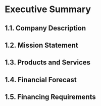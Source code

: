 # Executive Summary

## 1.1. Company Description

## 1.2. Mission Statement

## 1.3. Products and Services

## 1.4. Financial Forecast

## 1.5. Financing Requirements